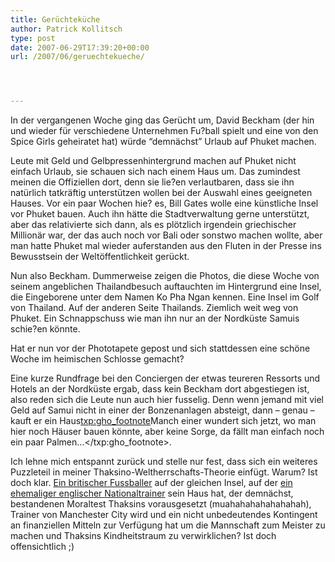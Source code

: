 ```yaml
---
title: Gerüchteküche
author: Patrick Kollitsch
type: post
date: 2007-06-29T17:39:20+00:00
url: /2007/06/geruechtekueche/




---
```

In der vergangenen Woche ging das Gerücht um, David Beckham (der hin und wieder für verschiedene Unternehmen Fu?ball spielt und eine von den Spice Girls geheiratet hat) würde &#8220;demnächst&#8221; Urlaub auf Phuket machen. 

Leute mit Geld und Gelbpressenhintergrund machen auf Phuket nicht einfach Urlaub, sie schauen sich nach einem Haus um. Das zumindest meinen die Offiziellen dort, denn sie lie?en verlautbaren, dass sie ihn natürlich tatkräftig unterstützen wollen bei der Auswahl eines geeigneten Hauses. Vor ein paar Wochen hie? es, Bill Gates wolle eine künstliche Insel vor Phuket bauen. Auch ihn hätte die Stadtverwaltung gerne unterstützt, aber das relativierte sich dann, als es plötzlich irgendein griechischer Millionär war, der das auch noch vor Bali oder sonstwo machen wollte, aber man hatte Phuket mal wieder auferstanden aus den Fluten in der Presse ins Bewusstsein der Weltöffentlichkeit gerückt.

Nun also Beckham. Dummerweise zeigen die Photos, die diese Woche von seinem angeblichen Thailandbesuch auftauchten im Hintergrund eine Insel, die Eingeborene unter dem Namen Ko Pha Ngan kennen. Eine Insel im Golf von Thailand. Auf der anderen Seite Thailands. Ziemlich weit weg von Phuket. Ein Schnappschuss wie man ihn nur an der Nordküste Samuis schie?en könnte. 

Hat er nun vor der Phototapete gepost und sich stattdessen eine schöne Woche im heimischen Schlosse gemacht?

Eine kurze Rundfrage bei den Conciergen der etwas teureren Ressorts und Hotels an der Nordküste ergab, dass kein Beckham dort abgestiegen ist, also reden sich die Leute nun auch hier fusselig. Denn wenn jemand mit viel Geld auf Samui nicht in einer der Bonzenanlagen absteigt, dann &#8211; genau &#8211; kauft er ein Haus<txp:gho_footnote>Manch einer wundert sich jetzt, wo man hier noch Häuser bauen könnte, aber keine Sorge, da fällt man einfach noch ein paar Palmen&#8230;</txp:gho_footnote>.

Ich lehne mich entspannt zurück und stelle nur fest, dass sich ein weiteres Puzzleteil in meiner Thaksino-Weltherrschafts-Theorie einfügt. Warum? Ist doch klar. [Ein britischer Fussballer][1] auf der gleichen Insel, auf der [ein ehemaliger englischer Nationaltrainer][2] sein Haus hat, der demnächst, bestandenen Moraltest Thaksins vorausgesetzt (muahahahahahahahah), Trainer von Manchester City wird und ein nicht unbedeutendes Kontingent an finanziellen Mitteln zur Verfügung hat um die Mannschaft zum Meister zu machen und Thaksins Kindheitstraum zu verwirklichen? Ist doch offensichtlich ;)

 [1]: http://de.wikipedia.org/wiki/David_Beckham
 [2]: http://en.wikipedia.org/wiki/Sven-G%C3%B6ran_Eriksson